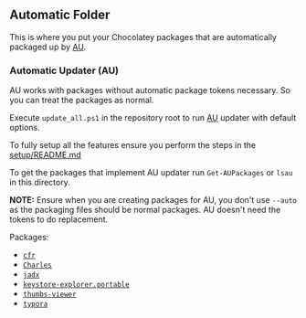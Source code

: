 ## Automatic Folder

This is where you put your Chocolatey packages that are automatically packaged up by [AU](https://chocolatey.org/packages/au).

### Automatic Updater (AU)

AU works with packages without automatic package tokens necessary. So you can treat the packages as normal.

Execute `update_all.ps1` in the repository root to run [AU](https://chocolatey.org/packages/au) updater with default options. 

To fully setup all the features ensure you perform the steps in the [setup/README.md](https://github.com/chocolatey/chocolatey-packages-template/blob/master/setup/README.md#automatic-updater-au)

To get the packages that implement AU updater run `Get-AUPackages` or `lsau` in this directory.

**NOTE:** Ensure when you are creating packages for AU, you don't use `--auto` as the packaging files should be normal packages. AU doesn't need the tokens to do replacement.

Packages:
  - [`cfr`](https://chocolatey.org/packages/cfr)
  - [`Charles`](https://chocolatey.org/packages/Charles)
  - [`jadx`](https://chocolatey.org/packages/jadx)
  - [`keystore-explorer.portable`](https://chocolatey.org/packages/keystore-explorer.portable)
  - [`thumbs-viewer`](https://chocolatey.org/packages/thumbs-viewer)
  - [`typora`](https://chocolatey.org/packages/typora)
